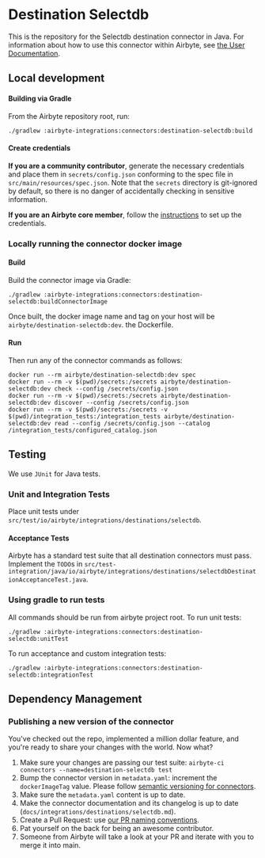 # Destination Selectdb

This is the repository for the Selectdb destination connector in Java.
For information about how to use this connector within Airbyte, see [the User Documentation](https://docs.airbyte.com/integrations/destinations/selectdb).

## Local development

#### Building via Gradle

From the Airbyte repository root, run:

```
./gradlew :airbyte-integrations:connectors:destination-selectdb:build
```

#### Create credentials

**If you are a community contributor**, generate the necessary credentials and place them in `secrets/config.json` conforming to the spec file in `src/main/resources/spec.json`.
Note that the `secrets` directory is git-ignored by default, so there is no danger of accidentally checking in sensitive information.

**If you are an Airbyte core member**, follow the [instructions](https://docs.airbyte.com/connector-development#using-credentials-in-ci) to set up the credentials.

### Locally running the connector docker image

#### Build

Build the connector image via Gradle:

```
./gradlew :airbyte-integrations:connectors:destination-selectdb:buildConnectorImage
```

Once built, the docker image name and tag on your host will be `airbyte/destination-selectdb:dev`.
the Dockerfile.

#### Run

Then run any of the connector commands as follows:

```
docker run --rm airbyte/destination-selectdb:dev spec
docker run --rm -v $(pwd)/secrets:/secrets airbyte/destination-selectdb:dev check --config /secrets/config.json
docker run --rm -v $(pwd)/secrets:/secrets airbyte/destination-selectdb:dev discover --config /secrets/config.json
docker run --rm -v $(pwd)/secrets:/secrets -v $(pwd)/integration_tests:/integration_tests airbyte/destination-selectdb:dev read --config /secrets/config.json --catalog /integration_tests/configured_catalog.json
```

## Testing

We use `JUnit` for Java tests.

### Unit and Integration Tests

Place unit tests under `src/test/io/airbyte/integrations/destinations/selectdb`.

#### Acceptance Tests

Airbyte has a standard test suite that all destination connectors must pass. Implement the `TODO`s in
`src/test-integration/java/io/airbyte/integrations/destinations/selectdbDestinationAcceptanceTest.java`.

### Using gradle to run tests

All commands should be run from airbyte project root.
To run unit tests:

```
./gradlew :airbyte-integrations:connectors:destination-selectdb:unitTest
```

To run acceptance and custom integration tests:

```
./gradlew :airbyte-integrations:connectors:destination-selectdb:integrationTest
```

## Dependency Management

### Publishing a new version of the connector

You've checked out the repo, implemented a million dollar feature, and you're ready to share your changes with the world. Now what?

1. Make sure your changes are passing our test suite: `airbyte-ci connectors --name=destination-selectdb test`
2. Bump the connector version in `metadata.yaml`: increment the `dockerImageTag` value. Please follow [semantic versioning for connectors](https://docs.airbyte.com/contributing-to-airbyte/resources/pull-requests-handbook/#semantic-versioning-for-connectors).
3. Make sure the `metadata.yaml` content is up to date.
4. Make the connector documentation and its changelog is up to date (`docs/integrations/destinations/selectdb.md`).
5. Create a Pull Request: use [our PR naming conventions](https://docs.airbyte.com/contributing-to-airbyte/resources/pull-requests-handbook/#pull-request-title-convention).
6. Pat yourself on the back for being an awesome contributor.
7. Someone from Airbyte will take a look at your PR and iterate with you to merge it into main.
